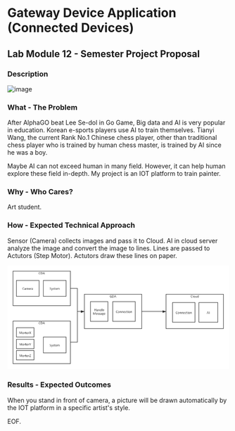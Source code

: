 # Gateway Device Application (Connected Devices)

## Lab Module 12 - Semester Project Proposal

### Description

![image](proposal\proposalGIF.gif)

### What - The Problem 

After AlphaGO beat Lee Se-dol in Go Game, Big data and AI is very popular in education. Korean e-sports players use AI to train themselves. Tianyi Wang, the current Rank No.1 Chinese chess player, other than traditional chess player who is trained by human chess master, is trained by AI since he was a boy. 

Maybe AI can not exceed human in many field. However, it can help human explore these field in-depth. My project is an IOT platform to train painter.

### Why - Who Cares? 

Art student.

### How - Expected Technical Approach

Sensor (Camera) collects images and pass it to Cloud. AI in cloud server analyze the image and convert the image to lines. Lines are passed to Actutors (Step Motor). Actutors draw these lines on paper. 

![image](proposal\PIOT-Semester-Proposal.png)

### Results - Expected Outcomes 

When you stand in front of camera, a picture will be drawn automatically by the IOT platform in a specific artist's style.

EOF.

